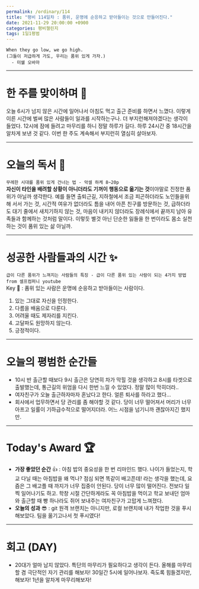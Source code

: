 ```yaml
---
permalink: /ordinary/114
title: "평비 114일차 : 품위, 운명에 순응하고 받아들이는 것으로 만들어진다."
date: 2021-11-29 20:00:00 +0900
categories: 평비챌린지
tags: 1일1평범
---
```

```
When they go low, we go high.
(그들이 저급하게 가도, 우리는 품위 있게 가자.)
  - 미쉘 오바마
```

---
# 한 주를 맞이하며 🤗
오늘 6시가 넘지 않은 시간에 일어나서 아침도 먹고 출근 준비를 하면서 느꼈다. 이렇게 이른 시간에 벌써 많은 사람들이 일과를 시작하는구나. 더 부지런해져야겠다는 생각이 들었다. 12시에 잠에 들려고 마무리를 하니 정말 하루가 길다. 하루 24시간 중 18시간을 알차게 보낸 것 같다. 이번 한 주도 계속해서 부지런히 열심히 살아보자.

---
# 오늘의 독서 📕
`무례한 시대를 품위 있게 건너는 법 - 악셀 하케 8~20p`  
**자신이 타인을 배려할 상황이 아니더라도 기꺼이 행동으로 옮기는 것**이야말로 진정한 품위가 아닐까 생각한다. 예를 들면 출퇴근길, 지하철에서 조금 피곤하더라도 노인들을위해 서서 가는 것, 시간적 여유가 없더라도 틈을 내어 아픈 친구를 방문하는 것, 급하더라도 대기 줄에서 새치기하지 않는 것, 마음이 내키지 않더라도 장례식에서 끝까지 남아 유족들과 함께하는 것처럼 말이다. 이렇듯 별것 아닌 단순한 잃들을 한 번이라도 몸소 실천하는 것이 품위 있는 삶 아닐까.

---
# 성공한 사람들과의 시간 ✨
`급이 다른 품위가 느껴지는 사람들의 특징 - 급이 다른 품위 있는 사람이 되는 4가지 방법 from 셀프컴퍼니 youtube`  
Key 🔑 : 품위 있는 사람은 운명에 순응하고 받아들이는 사람이다.
1. 있는 그대로 자신을 인정한다.
2. 다름을 배움으로 다룬다.
3. 어려울 때도 제자리를 지킨다.
4. 고달파도 원망하지 않는다.
5. 긍정적이다.

---
# 오늘의 평범한 순간들
- 10시 반 출근할 때보다 9시 출근은 당연히 차가 막힐 것을 생각하고 8시를 타겟으로 출발했는데, 통근길의 위엄을 다시 한번 느낄 수 있었다. 정말 많이 막히더라..
- 여자친구가 오늘 출근하자마자 혼났다고 한다. 얼른 퇴사를 하라고 했다...
- 회사에서 업무하면서 당 관리를 좀 해야할 것 같다. 당이 너무 떨어져서 머리가 너무 아프고 일률이 기하급수적으로 떨어지더라. 어느 시점을 넘기니까 괜찮아지긴 했지만.

---
# Today's Award 🏆
- **가장 좋았던 순간** 👍 : 아침 밥의 중요성을 한 번 리마인드 했다. 나이가 들었는지, 학교 다닐 때는 아침밥을 왜 먹나? 점심 되면 똑같이 배고픈데! 라는 생각을 했는데, 요즘은 그 배고플 때 까지가 너무 집중이 안된다. 당이 너무 많이 떨어진다. 전보다 일찍 일어나기도 하고. 학창 시절 간단하게라도 꼭 아침밥을 먹이고 학교 보내던 엄마와 출근할 때 빵 하나라도 쥐어 보내주는 여자친구가 고맙게 느껴졌다.
- **오늘의 성과** 😎 : git 원격 브랜치는 아니지만, 로컬 브랜치에 내가 작업한 것을 푸시해보았다. 팀을 옮기고나서 첫 푸시였다!

---
# 회고 (DAY)
- 20대가 얼마 남지 않았다. 특단의 마무리가 필요하다고 생각이 든다. 올해를 마무리할 겸 극단적인 자기 관리를 해보자! 30일간 5시에 일어나보자. 죽도록 힘들겠지만, 해보자! 1년을 알차게 마무리해보자!